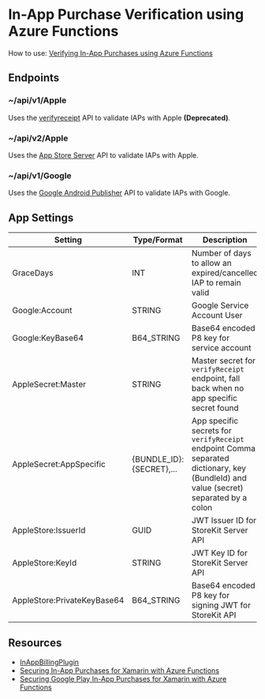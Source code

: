 # In-App Purchase Verification using Azure Functions

How to use: [Verifying In-App Purchases using Azure Functions](https://dgatto.com/posts/2020/05/verifying-iap-azure/)

## Endpoints

### ~/api/v1/Apple
Uses the [verifyreceipt](https://developer.apple.com/documentation/appstorereceipts/verifyreceipt?language=objc) API to validate IAPs with Apple **(Deprecated)**.

### ~/api/v2/Apple
Uses the [App Store Server](https://developer.apple.com/documentation/appstoreserverapi?language=objc) API to validate IAPs with Apple.

### ~/api/v1/Google
Uses the [Google Android Publisher](https://www.nuget.org/packages/Google.Apis.AndroidPublisher.v3) API to validate IAPs with Google.

## App Settings

| Setting                     | Type/Format              | Description                                                                                                                           |
|-----------------------------|--------------------------|---------------------------------------------------------------------------------------------------------------------------------------|
| GraceDays                   | INT                      | Number of days to allow an expired/cancelled IAP to remain valid                                                                      |
| Google:Account              | STRING                   | Google Service Account User                                                                                                           |
| Google:KeyBase64            | B64_STRING               | Base64 encoded P8 key for service account                                                                                             |
| AppleSecret:Master          | STRING                   | Master secret for `verifyReceipt` endpoint, fall back when no app specific secret found                                               |
| AppleSecret:AppSpecific     | {BUNDLE_ID}:{SECRET},... | App specific secrets for `verifyReceipt` endpoint  Comma separated dictionary, key (BundleId) and value (secret) separated by a colon |
| AppleStore:IssuerId         | GUID                     | JWT Issuer ID for StoreKit Server API                                                                                                 |
| AppleStore:KeyId            | STRING                   | JWT Key ID for StoreKit Server API                                                                                                    |
| AppleStore:PrivateKeyBase64 | B64_STRING               | Base64 encoded P8 key for signing JWT for StoreKit API                                                                                |

## Resources

- [InAppBillingPlugin](https://jamesmontemagno.github.io/InAppBillingPlugin/)
- [Securing In-App Purchases for Xamarin with Azure Functions](http://jonathanpeppers.com/Blog/securing-in-app-purchases-for-xamarin-with-azure-functions)
- [Securing Google Play In-App Purchases for Xamarin with Azure Functions](http://jonathanpeppers.com/Blog/securing-google-play-in-app-purchases-for-xamarin-with-azure-functions)